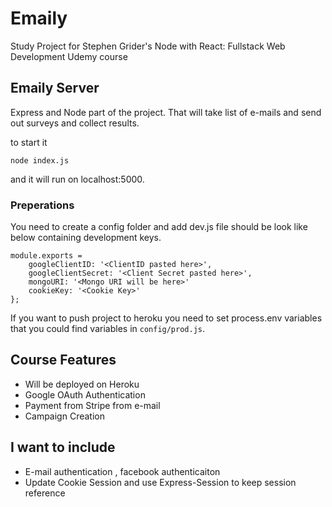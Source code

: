 # Emaily

Study Project for Stephen Grider's Node with React: Fullstack Web Development Udemy course

## Emaily Server

Express and Node part of the project. That will take list of e-mails and send out surveys
and collect results.

to start it

`node index.js`

and it will run on localhost:5000.

### Preperations

You need to create a config folder and add dev.js file should be look like below containing development keys.

```
module.exports =
    googleClientID: '<ClientID pasted here>',
    googleClientSecret: '<Client Secret pasted here>',
    mongoURI: '<Mongo URI will be here>'
    cookieKey: '<Cookie Key>'
};
```

If you want to push project to heroku you need to set process.env variables that you could find variables in `config/prod.js`.

## Course Features

- Will be deployed on Heroku
- Google OAuth Authentication
- Payment from Stripe from e-mail
- Campaign Creation

## I want to include

- E-mail authentication , facebook authenticaiton
- Update Cookie Session and use Express-Session to keep session reference

